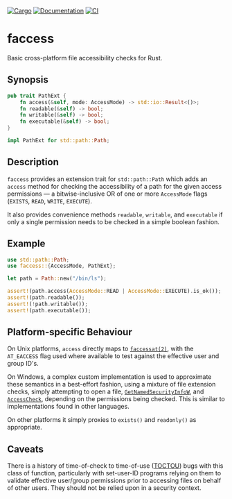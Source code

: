 [![Cargo](https://img.shields.io/crates/v/faccess.svg)][crate]
[![Documentation](https://docs.rs/faccess/badge.svg)][docs]
[![CI](https://github.com/Freaky/faccess/workflows/build/badge.svg)][ci]

# faccess

Basic cross-platform file accessibility checks for Rust.

## Synopsis

```rust
pub trait PathExt {
    fn access(&self, mode: AccessMode) -> std::io::Result<()>;
    fn readable(&self) -> bool;
    fn writable(&self) -> bool;
    fn executable(&self) -> bool;
}

impl PathExt for std::path::Path;
```

## Description

`faccess` provides an extension trait for `std::path::Path` which adds an
`access` method for checking the accessibility of a path for the given access
permissions — a bitwise-inclusive OR of one or more `AccessMode` flags
(`EXISTS`, `READ`, `WRITE`, `EXECUTE`).

It also provides convenience methods `readable`, `writable`, and `executable`
if only a single permission needs to be checked in a simple boolean fashion.

## Example

```rust
use std::path::Path;
use faccess::{AccessMode, PathExt};

let path = Path::new("/bin/ls");

assert!(path.access(AccessMode::READ | AccessMode::EXECUTE).is_ok());
assert!(path.readable());
assert!(!path.writable());
assert!(path.executable());
```

## Platform-specific Behaviour

On Unix platforms, `access` directly maps to [`faccessat(2)`], with the
`AT_EACCESS` flag used where available to test against the effective user and
group ID's.

On Windows, a complex custom implementation is used to approximate these
semantics in a best-effort fashion, using a mixture of file extension checks,
simply attempting to open a file, [`GetNamedSecurityInfoW`], and [`AccessCheck`],
depending on the permissions being checked.  This is similar to implementations
found in other languages.

On other platforms it simply proxies to `exists()` and `readonly()` as appropriate.

## Caveats

There is a history of time-of-check to time-of-use ([TOCTOU]) bugs with this
class of function, particularly with set-user-ID programs relying on them to
validate effective user/group permissions prior to accessing files on behalf
of other users.  They should not be relied upon in a security context.

[`faccessat(2)`]: https://pubs.opengroup.org/onlinepubs/9699919799/functions/access.html
[`GetNamedSecurityInfoW`]: https://docs.microsoft.com/en-us/windows/win32/api/aclapi/nf-aclapi-getnamedsecurityinfow
[`AccessCheck`]: https://docs.microsoft.com/en-us/windows/win32/api/securitybaseapi/nf-securitybaseapi-accesscheck
[TOCTOU]: https://en.wikipedia.org/wiki/Time-of-check_to_time-of-use
[crate]: https://crates.io/crates/faccess
[docs]: https://docs.rs/faccess
[ci]: https://github.com/Freaky/faccess/actions?query=workflow%3Abuild

